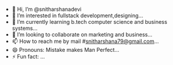 - 👋 Hi, I’m @snitharshanadevi
- 👀 I’m interested in fullstack development,designing...
- 🌱 I’m currently learning  b.tech computer science and business systems...
- 💞️ I’m looking to collaborate on marketing and business...
- 📫 How to reach me by mail #snitharshana79@gmail.com...
- 😄 Pronouns: Mistake makes Man Perfect...
- ⚡ Fun fact: ...

<!---
snitharshanadevi/snitharshanadevi is a ✨ special ✨ repository because its `README.md` (this file) appears on your GitHub profile.
You can click the Preview link to take a look at your changes.
--->
